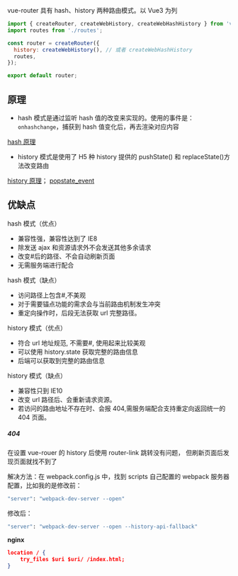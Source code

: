 vue-router 具有 hash、history 两种路由模式。以 Vue3 为列

```js
import { createRouter, createWebHistory, createWebHashHistory } from 'vue-router';
import routes from './routes';

const router = createRouter({
  history: createWebHistory(), // 或者 createWebHashHistory
  routes,
});

export default router;
```

## 原理

- hash 模式是通过监听 hash 值的改变来实现的。使用的事件是：`onhashchange`，捕获到 hash 值变化后，再去渲染对应内容

[hash 原理](https://blog.csdn.net/Gy_9543/article/details/107891083)

- history 模式是使用了 H5 种 history 提供的 pushState() 和 replaceState()方法改变路由

[history 原理](https://blog.csdn.net/qq_37763130/article/details/105438795)； [popstate_event](https://developer.mozilla.org/zh-CN/docs/Web/API/Window/popstate_event)

## 优缺点

hash 模式（优点）

- 兼容性强，兼容性达到了 IE8
- 除发送 ajax 和资源请求外不会发送其他多余请求
- 改变#后的路径、不会自动刷新页面
- 无需服务端进行配合

hash 模式（缺点）

- 访问路径上包含#,不美观
- 对于需要锚点功能的需求会与当前路由机制发生冲突
- 重定向操作时，后段无法获取 url 完整路径。

history 模式（优点）

- 符合 url 地址规范, 不需要#, 使用起来比较美观
- 可以使用 history.state 获取完整的路由信息
- 后端可以获取到完整的路由信息

history 模式（缺点）

- 兼容性只到 IE10
- 改变 url 路径后、会重新请求资源。
- 若访问的路由地址不存在时、会报 404,需服务端配合支持重定向返回统一的 404 页面。

##### 404

在设置 vue-rouer 的 history 后使用 router-link 跳转没有问题， 但刷新页面后发现页面就找不到了

解决方法：在 webpack.config.js 中，找到 scripts 自己配置的 webpack 服务器配置，比如我的是修改前：

```bash
"server": "webpack-dev-server --open"
```

修改后：

```bash
"server": "webpack-dev-server --open --history-api-fallback"
```

**nginx**

```json
location / {
    try_files $uri $uri/ /index.html;
}
```

